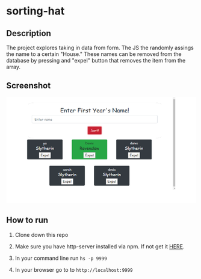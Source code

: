 # sorting-hat

## Description
The project explores taking in data from form. The JS the randomly assings the name to a certain "House." These names can be removed from the database by pressing and "expel" button that removes the item from the array.
## Screenshot
![sortinghat](./screenshot/sorting.png)

## How to run 
1. Clone down this repo

1. Make sure you have http-server installed via npm. If not get it [HERE](https://www.npmjs.com/package/http-server).

1. In your command line run `hs -p 9999`

1. In your browser go to to `http://localhost:9999`
